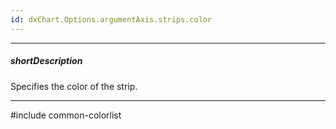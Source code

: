 ```yaml
---
id: dxChart.Options.argumentAxis.strips.color
---
```

---
##### shortDescription
Specifies the color of the strip.

---
#include common-colorlist